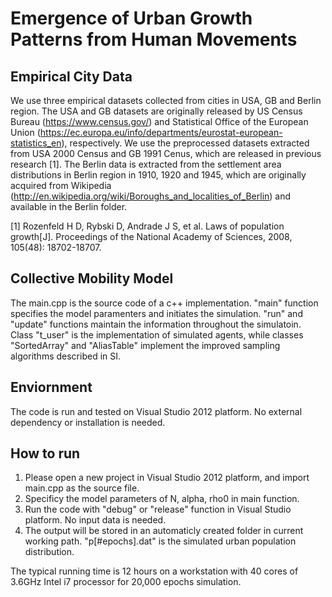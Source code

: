 # Emergence of Urban Growth Patterns from Human Movements

## Empirical City Data

We use three empirical datasets collected from cities in USA, GB and Berlin region. The USA and GB datasets are originally released by US Census Bureau (https://www.census.gov/) and Statistical Office of the European Union (https://ec.europa.eu/info/departments/eurostat-european-statistics_en), respectively. We use the preprocessed datasets extracted from USA 2000 Census and GB 1991 Cenus, which are released in previous research [1]. The Berlin data is extracted from the settlement area distributions in Berlin region in 1910, 1920 and 1945, which are originally acquired from Wikipedia (http://en.wikipedia.org/wiki/Boroughs_and_localities_of_Berlin) and available in the Berlin folder.

[1] Rozenfeld H D, Rybski D, Andrade J S, et al. Laws of population growth[J]. Proceedings of the National Academy of Sciences, 2008, 105(48): 18702-18707.

## Collective Mobility Model
The main.cpp is the source code of a c++ implementation. "main" function specifies the model paramenters and initiates the simulation. "run" and "update" functions maintain the information throughout the simulatoin. Class "t_user" is the implementation of simulated agents, while classes "SortedArray" and "AliasTable" implement the improved sampling algorithms described in SI.

## Enviornment
The code is run and tested on Visual Studio 2012 platform. No external dependency or installation is needed. 

## How to run

1) Please open a new project in Visual Studio 2012 platform, and import main.cpp as the source file.
2) Specificy the model parameters of N, alpha, rho0 in main function.
3) Run the code with "debug" or "release" function in Visual Studio platform. No input data is needed. 
4) The output will be stored in an automaticly created folder in current working path. "p[#epochs].dat" is the simulated urban population distribution.

The typical running time is 12 hours on a workstation with 40 cores of 3.6GHz Intel i7 processor for 20,000 epochs simulation.
